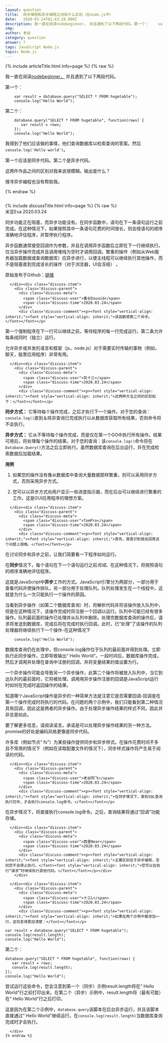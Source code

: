 ```yaml
---
layout: question
title:  同步编程和异步编程之间有什么区别（在node.js中）
date:   2020-03-24T01:43:28.000Z
description: 我一直在阅读nodebeginner， 并且遇到了以下两段代码。第一个：    var result = database.query("SEL...
img: 
author: 老丝
category: question
answer: 7
tags: JavaScript Node.js
topic: Node.js
---
```

<div class="article-root">
  <div class="article">
    {% include articleTitle.html info=page %}
    {% raw %}
    <div class="article-content"><p><font style="vertical-align: inherit;"><font style="vertical-align: inherit;">我一直在阅读</font></font><a href="http://www.nodebeginner.org/" rel="noreferrer"><font style="vertical-align: inherit;"><font style="vertical-align: inherit;">nodebeginner，</font></font></a><font style="vertical-align: inherit;"><font style="vertical-align: inherit;"> 
并且遇到了以下两段代码。</font></font></p>

<p><font style="vertical-align: inherit;"><font style="vertical-align: inherit;">第一个：</font></font></p>

<pre><code>    var result = database.query("SELECT * FROM hugetable");<font></font>
    console.log("Hello World");<font></font>
</code></pre>

<p><font style="vertical-align: inherit;"><font style="vertical-align: inherit;">第二个：</font></font></p>

<pre><code>    database.query("SELECT * FROM hugetable", function(rows) {<font></font>
       var result = rows;<font></font>
    });<font></font>
    console.log("Hello World");<font></font>
</code></pre>

<p><font style="vertical-align: inherit;"><font style="vertical-align: inherit;">我得到了他们应该做的事情，他们查询数据库以检索查询的答案。</font><font style="vertical-align: inherit;">然后</font></font><code>console.log('Hello world')</code><font style="vertical-align: inherit;"><font style="vertical-align: inherit;">。</font></font></p>

<p><font style="vertical-align: inherit;"><font style="vertical-align: inherit;">第一个应该是同步代码。</font><font style="vertical-align: inherit;">第二个是异步代码。</font></font></p>

<p><font style="vertical-align: inherit;"><font style="vertical-align: inherit;">这两件作品之间的区别对我来说很模糊。</font><font style="vertical-align: inherit;">输出是什么？</font></font></p>

<p><font style="vertical-align: inherit;"><font style="vertical-align: inherit;">搜寻异步编程也没有帮助我。 </font></font></p></div>
    {% endraw %}
  </div>
  <p style="height: 0;width:0;overflow: hidden;"> 第3169篇《同步编程和异步编程之间有什么区别（在node.js中）》来自Winter(https://github.com/aiyld/aiyld.github.io)的站点</p>
  <div class="discuss-wrapper">
    {% include discussTitle.html info=page %}
    {% raw %}
    <div class="discuss-item">
        <div class="discuss-parent">
          <div class="discuss-meta">
            <span class="discuss-user">米亚Eva</span>
            <span class="discuss-time">2020.03.24</span>
          </div>
          <div class="discuss-comment"><p><font style="vertical-align: inherit;"><font style="vertical-align: inherit;">同步功能正在阻塞，而异步功能没有。</font><font style="vertical-align: inherit;">在同步函数中，语句在下一条语句运行之前完成。</font><font style="vertical-align: inherit;">在这种情况下，如果按照其中一条语句花费的时间很长，则会按语句的顺序准确地评估程序，并暂停执行程序。</font></font></p>

<p><font style="vertical-align: inherit;"><font style="vertical-align: inherit;">异步函数通常接受回调作为参数，并且在调用异步函数后立即在下一行继续执行。</font><font style="vertical-align: inherit;">仅当异步操作完成并且调用堆栈为空时才调用回调。</font><font style="vertical-align: inherit;">繁重的操作（例如从Web服务器加载数据或查询数据库）应异步进行，以便主线程可以继续执行其他操作，而不是阻塞直到完成该长的操作（对于浏览器，UI会冻结） 。</font></font></p>

<p><font style="vertical-align: inherit;"><font style="vertical-align: inherit;">原始发布于Github：</font></font><a href="https://github.com/yangshun/front-end-interview-handbook/blob/master/questions/javascript-questions.md#explain-the-difference-between-synchronous-and-asynchronous-functions" rel="nofollow noreferrer"><font style="vertical-align: inherit;"><font style="vertical-align: inherit;">链接</font></font></a></p></div>
        </div>
        
      </div><div class="discuss-item">
        <div class="discuss-parent">
          <div class="discuss-meta">
            <span class="discuss-user">番长Davaid</span>
            <span class="discuss-time">2020.03.24</span>
          </div>
          <div class="discuss-comment"><p><font style="vertical-align: inherit;"><font style="vertical-align: inherit;">该函数使第二个异步。</font></font></p>

<p><font style="vertical-align: inherit;"><font style="vertical-align: inherit;">第一个强制程序在下一行可以继续之前，等待程序的每一行完成运行。</font><font style="vertical-align: inherit;">第二条允许每条线同时（独立）运行。</font></font></p>

<p><font style="vertical-align: inherit;"><font style="vertical-align: inherit;">允许异步或并发的语言和框架（js，node.js）对于需要实时传输的事物（例如，聊天，股票应用程序）非常有用。</font></font></p></div>
        </div>
        
      </div><div class="discuss-item">
        <div class="discuss-parent">
          <div class="discuss-meta">
            <span class="discuss-user">凯十三</span>
            <span class="discuss-time">2020.03.24</span>
          </div>
          <div class="discuss-comment"><p><font style="vertical-align: inherit;"><font style="vertical-align: inherit;">这两种方法之间的区别如下：</font></font></p>

<p><strong><font style="vertical-align: inherit;"><font style="vertical-align: inherit;">同步方式：</font></font></strong><font style="vertical-align: inherit;"><font style="vertical-align: inherit;"> 
它等待每个操作完成，之后才执行下一个操作。</font><font style="vertical-align: inherit;">对于您的查询：</font></font><code>console.log()</code><font style="vertical-align: inherit;"><font style="vertical-align: inherit;">直到＆除非查询已完成执行以从数据库获取所有结果，否则命令将不会执行。</font></font></p>

<p><strong><font style="vertical-align: inherit;"><font style="vertical-align: inherit;">异步方式：</font></font></strong><font style="vertical-align: inherit;"><font style="vertical-align: inherit;"> 
它从不等待每个操作完成，而是仅在第一个GO中执行所有操作。</font><font style="vertical-align: inherit;">结果可用后，将处理每个操作的结果。</font><font style="vertical-align: inherit;">对于您的查询：该</font></font><code>console.log()</code><font style="vertical-align: inherit;"><font style="vertical-align: inherit;">命令将在</font></font><code>Database.Query()</code><font style="vertical-align: inherit;"><font style="vertical-align: inherit;">方法</font><font style="vertical-align: inherit;">之后立即执行</font><font style="vertical-align: inherit;">。</font><font style="vertical-align: inherit;">虽然数据库查询在后台运行，并在完成检索数据后加载结果。</font></font></p>

<p><strong><font style="vertical-align: inherit;"><font style="vertical-align: inherit;">用例</font></font></strong></p>

<ol>
<li><p><font style="vertical-align: inherit;"><font style="vertical-align: inherit;">如果您的操作没有像从数据库中查询大量数据那样繁重，则可以采用同步方式，否则采用异步方式。</font></font></p></li>
<li><p><font style="vertical-align: inherit;"><font style="vertical-align: inherit;">您可以以异步方式向用户显示一些进度指示器，而在后台可以继续进行繁重的工作。</font><font style="vertical-align: inherit;">这是GUI应用程序的理想方案。</font></font></p></li>
</ol></div>
        </div>
        
      </div><div class="discuss-item">
        <div class="discuss-parent">
          <div class="discuss-meta">
            <span class="discuss-user">TomPro</span>
            <span class="discuss-time">2020.03.24</span>
          </div>
          <div class="discuss-comment"><p><font style="vertical-align: inherit;"><font style="vertical-align: inherit;">首先，我意识到我在回答这个问题上很晚。</font></font></p>

<p><font style="vertical-align: inherit;"><font style="vertical-align: inherit;">在讨论同步和异步之前，让我们简要看一下程序如何运行。</font></font></p>

<p><font style="vertical-align: inherit;"><font style="vertical-align: inherit;">在</font></font><strong><font style="vertical-align: inherit;"><font style="vertical-align: inherit;">同步</font></font></strong><font style="vertical-align: inherit;"><font style="vertical-align: inherit;">情况下，每个语句</font><font style="vertical-align: inherit;">在下一个语句运行之前</font></font><em><font style="vertical-align: inherit;"><font style="vertical-align: inherit;">完成</font></font></em><font style="vertical-align: inherit;"><font style="vertical-align: inherit;">。</font><font style="vertical-align: inherit;">在这种情况下，将按照语句的顺序准确地评估程序。</font></font></p>

<p><font style="vertical-align: inherit;"><font style="vertical-align: inherit;">这就是</font><font style="vertical-align: inherit;">JavaScript中</font></font><strong><font style="vertical-align: inherit;"><font style="vertical-align: inherit;">异步</font></font></strong><font style="vertical-align: inherit;"><font style="vertical-align: inherit;">工作的方式。</font><font style="vertical-align: inherit;">JavaScript引擎分为两部分，一部分用于查看代码并使操作排队，另一部分用于处理队列。</font><font style="vertical-align: inherit;">队列处理发生在一个线程中，这就是为什么一次只能执行一个操作的原因。</font></font></p>

<p><font style="vertical-align: inherit;"><font style="vertical-align: inherit;">当看到异步操作（如第二个数据库查询）时，将解析代码并将该操作放入队列中，但是在这种情况下，该操作完成时将注册一个回调以运行。</font><font style="vertical-align: inherit;">队列中可能已经有很多操作。</font><font style="vertical-align: inherit;">队列最前面的操作已处理并从队列中删除。</font><font style="vertical-align: inherit;">处理完数据库查询的操作后，请求将发送到数据库，完成后将在完成时执行回调。</font><font style="vertical-align: inherit;">此时，已“处理”了该操作的队列处理器将继续执行下一个操作-在这种情况下</font></font></p>

<pre><code>    console.log("Hello World"); 
</code></pre>

<p><font style="vertical-align: inherit;"><font style="vertical-align: inherit;">数据库查询仍在处理中，但console.log操作位于队列的最前面并得到处理。</font><font style="vertical-align: inherit;">立即执行此同步操作，立即导致输出“ Hello World”。</font><font style="vertical-align: inherit;">一段时间后，数据库操作完成，然后才调用并处理在查询中注册的回调，并将变量结果的值设置为行。</font></font></p>

<p><font style="vertical-align: inherit;"><font style="vertical-align: inherit;">一个异步操作可能会导致另一个异步操作，此第二个操作将被放入队列中，当它到达队列的最前面时，它将被处理。</font><font style="vertical-align: inherit;">调用用异步操作注册的回调是JavaScript运行时如何在完成时返回操作的结果。</font></font></p>

<p><font style="vertical-align: inherit;"><font style="vertical-align: inherit;">知道哪个JavaScript操作是异步的一种简单方法是注意它是否需要回调-回调是在第一个操作完成时将执行的代码。</font><font style="vertical-align: inherit;">在问题的两个示例中，我们只能看到第二种情况具有回调，因此这是两者的异步操作。</font><font style="vertical-align: inherit;">由于处理异步操作结果的样式不同，因此并非总是如此。</font></font></p>

<p><font style="vertical-align: inherit;"><font style="vertical-align: inherit;">要了解更多信息，请阅读诺言。</font><font style="vertical-align: inherit;">承诺是可以处理异步操作结果的另一种方法。</font><font style="vertical-align: inherit;">promise的好处是编码风格更像是同步代码。</font></font></p>

<p><font style="vertical-align: inherit;"><font style="vertical-align: inherit;">许多库（例如节点“ fs”）为某些操作提供同步和异步样式。</font><font style="vertical-align: inherit;">在操作花费时间不多且不常用的情况下（例如在读取配置文件的情况下），同步样式操作将产生易于阅读的代码。</font></font></p></div>
        </div>
        
      </div><div class="discuss-item">
        <div class="discuss-parent">
          <div class="discuss-meta">
            <span class="discuss-user">老丝阿飞</span>
            <span class="discuss-time">2020.03.24</span>
          </div>
          <div class="discuss-comment"><p><font style="vertical-align: inherit;"><font style="vertical-align: inherit;">在同步情况下，直到SQL查询执行完毕，才会执行console.log命令。</font></font></p>

<p><font style="vertical-align: inherit;"><font style="vertical-align: inherit;">在异步情况下，将直接执行console.log命令。</font><font style="vertical-align: inherit;">之后，查询结果将通过“回调”功能存储。</font></font></p></div>
        </div>
        
      </div><div class="discuss-item">
        <div class="discuss-parent">
          <div class="discuss-meta">
            <span class="discuss-user">西里Near</span>
            <span class="discuss-time">2020.03.24</span>
          </div>
          <div class="discuss-comment"><p><font style="vertical-align: inherit;"><font style="vertical-align: inherit;">主要区别在于异步编程，否则您不会停止执行。</font><font style="vertical-align: inherit;">您可以在执行“请求”时继续执行其他代码。</font></font></p></div>
        </div>
        
      </div><div class="discuss-item">
        <div class="discuss-parent">
          <div class="discuss-meta">
            <span class="discuss-user">十三L</span>
            <span class="discuss-time">2020.03.24</span>
          </div>
          <div class="discuss-comment"><p><font style="vertical-align: inherit;"><font style="vertical-align: inherit;">如果在两个示例中都添加一行，这将变得更加清楚：</font></font></p>

<pre><code>var result = database.query("SELECT * FROM hugetable");<font></font>
console.log(result.length);<font></font>
console.log("Hello World");<font></font>
</code></pre>

<p><font style="vertical-align: inherit;"><font style="vertical-align: inherit;">第二个：</font></font></p>

<pre><code>database.query("SELECT * FROM hugetable", function(rows) {<font></font>
   var result = rows;<font></font>
   console.log(result.length);<font></font>
});<font></font>
console.log("Hello World");<font></font>
</code></pre>

<p><font style="vertical-align: inherit;"><font style="vertical-align: inherit;">尝试运行这些命令，您会注意到第一个（同步）示例result.length将在“ Hello World”行之前打印出来。</font><font style="vertical-align: inherit;">在第二个（异步）示例中，result.length将（最有可能）在“ Hello World”行之后打印。</font></font></p>

<p><font style="vertical-align: inherit;"><font style="vertical-align: inherit;">这是因为在第二个示例中，</font></font><code>database.query</code><font style="vertical-align: inherit;"><font style="vertical-align: inherit;">该脚本在后台异步运行，并且该脚本直接通过“ Hello World”继续运行。</font><font style="vertical-align: inherit;">在</font></font><code>console.log(result.length)</code><font style="vertical-align: inherit;"><font style="vertical-align: inherit;">当数据库查询完成时才会执行。</font></font></p></div>
        </div>
        
      </div>
    {% endraw %}
  </div>
<div>
